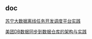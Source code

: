 
## doc

[苏宁大数据离线任务开发调度平台实践](https://mp.weixin.qq.com/s/JldOezubf5qW1YuFxJuWvQ)

[美团DB数据同步到数据仓库的架构与实践](https://mp.weixin.qq.com/s/MrGSWXd1Oa3jSjYX87ObSg)
